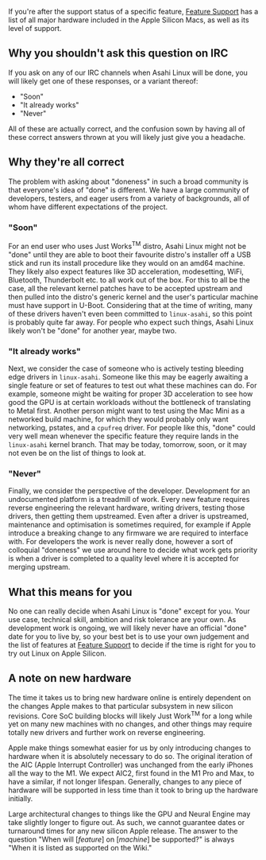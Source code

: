If you're after the support status of a specific feature, [Feature Support](Feature-Support.md) has a list of all major hardware included in the Apple Silicon Macs, as well as its level of support.

## Why you shouldn't ask this question on IRC

If you ask on any of our IRC channels when Asahi Linux will be done, you will likely get one of these responses, or a variant thereof:
* "Soon"
* "It already works"
* "Never"

All of these are actually correct, and the confusion sown by having all of these correct answers thrown at you will likely just give you a headache.

## Why they're all correct
The problem with asking about "doneness" in such a broad community is that everyone's idea of "done" is different. We have a large community of developers, testers, and eager users from a variety of backgrounds, all of whom have different expectations of the project.


### "Soon"
For an end user who uses Just Works<sup>TM</sup> distro, Asahi Linux might not be "done" until they are able to boot their favourite distro's installer off a USB stick and run its install procedure like they would on an amd64 machine. They likely also expect features like 3D acceleration, modesetting, WiFi, Bluetooth, Thunderbolt etc. to all work out of the box. For this to all be the case, all the relevant kernel patches have to be accepted upstream and then pulled into the distro's generic kernel and the user's particular machine must have support in U-Boot. Considering that at the time of writing, many of these drivers haven't even been committed to `linux-asahi`, so this point is probably quite far away. For people who expect such things, Asahi Linux likely won't be "done" for another year, maybe two.


### "It already works"
Next, we consider the case of someone who is actively testing bleeding edge drivers in `linux-asahi`. Someone like this may be eagerly awaiting a single feature or set of features to test out what these machines can do. For example, someone might be waiting for proper 3D acceleration to see how good the GPU is at certain workloads without the bottleneck of translating to Metal first. Another person might want to test using the Mac Mini as a networked build machine, for which they would probably only want networking, pstates, and a `cpufreq` driver. For people like this, "done" could very well mean whenever the specific feature they require lands in the `linux-asahi` kernel branch. That may be today, tomorrow, soon, or it may not even be on the list of things to look at.


### "Never"
Finally, we consider the perspective of the developer. Development for an undocumented platform is a treadmill of work. Every new feature requires reverse engineering the relevant hardware, writing drivers, testing those drivers, then getting them upstreamed. Even after a driver is upstreamed, maintenance and optimisation is sometimes required, for example if Apple introduce a breaking change to any firmware we are required to interface with. For developers the work is never really done, however a sort of colloquial "doneness" we use around here to decide what work gets priority is when a driver is completed to a quality level where it is accepted for merging upstream.

## What this means for you
No one can really decide when Asahi Linux is "done" except for you. Your use case, technical skill, ambition and risk tolerance are your own. As development work is ongoing, we will likely never have an official "done" date for you to live by, so your best bet is to use your own judgement and the list of features at [Feature Support](Feature-Support.md) to decide if the time is right for you to try out Linux on Apple Silicon.


## A note on new hardware
The time it takes us to bring new hardware online is entirely dependent on the changes Apple makes to that particular subsystem in new silicon revisions. Core SoC building blocks will likely Just Work<sup>TM</sup> for a long while yet on many new machines with no changes, and other things may require totally new drivers and further work on reverse engineering. 

Apple make things somewhat easier for us by only introducing changes to hardware when it is absolutely necessary to do so. The original iteration of the AIC (Apple Interrupt Controller) was unchanged from the early iPhones all the way to the M1. We expect AIC2, first found in the M1 Pro and Max, to have a similar, if not longer lifespan. Generally, changes to any piece of hardware will be supported in less time than it took to bring up the hardware initially. 

Large architectural changes to things like the GPU and Neural Engine may take slightly longer to figure out. As such, we cannot guarantee dates or turnaround times for any new silicon Apple release. The answer to the question "When will [_feature_] on [_machine_] be supported?" is always "When it is listed as supported on the Wiki."
